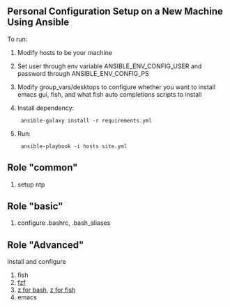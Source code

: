 Personal Configuration Setup on a New Machine Using Ansible
-------------------------------------------

To run:

1. Modify hosts to be your machine
2. Set user through env variable ANSIBLE_ENV_CONFIG_USER and password through ANSIBLE_ENV_CONFIG_PS
3. Modify group_vars/desktops to configure whether you want to install emacs gui, fish, and what fish auto completions scripts to install
5. Install dependency:
   
        ansible-galaxy install -r requirements.yml        

4. Run:

        ansible-playbook -i hosts site.yml

Role "common"
-----------------------
1. setup ntp


Role "basic"
-----------------------
1. configure .bashrc, .bash_aliases

Role "Advanced"
-----------------------
Install and configure

1. fish
2. [fzf](https://github.com/junegunn/fzf)
3. [z for bash](https://github.com/rupa/z), [z for fish](https://github.com/sjl/z-fish)
4. emacs